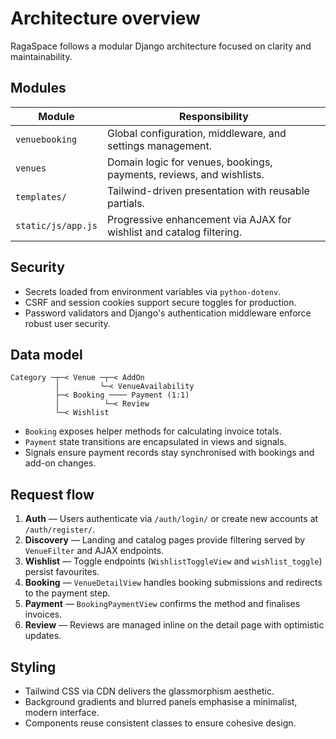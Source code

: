 # Architecture overview

RagaSpace follows a modular Django architecture focused on clarity and maintainability.

## Modules

| Module | Responsibility |
| --- | --- |
| `venuebooking` | Global configuration, middleware, and settings management. |
| `venues` | Domain logic for venues, bookings, payments, reviews, and wishlists. |
| `templates/` | Tailwind-driven presentation with reusable partials. |
| `static/js/app.js` | Progressive enhancement via AJAX for wishlist and catalog filtering. |

## Security

- Secrets loaded from environment variables via `python-dotenv`.
- CSRF and session cookies support secure toggles for production.
- Password validators and Django's authentication middleware enforce robust user security.

## Data model

```text
Category ─┬─< Venue ─┬─< AddOn
          │         └─< VenueAvailability
          ├─< Booking ──── Payment (1:1)
          │          └─< Review
          └─< Wishlist
```

- `Booking` exposes helper methods for calculating invoice totals.
- `Payment` state transitions are encapsulated in views and signals.
- Signals ensure payment records stay synchronised with bookings and add-on changes.

## Request flow

1. **Auth** — Users authenticate via `/auth/login/` or create new accounts at `/auth/register/`.
2. **Discovery** — Landing and catalog pages provide filtering served by `VenueFilter` and AJAX endpoints.
3. **Wishlist** — Toggle endpoints (`WishlistToggleView` and `wishlist_toggle`) persist favourites.
4. **Booking** — `VenueDetailView` handles booking submissions and redirects to the payment step.
5. **Payment** — `BookingPaymentView` confirms the method and finalises invoices.
6. **Review** — Reviews are managed inline on the detail page with optimistic updates.

## Styling

- Tailwind CSS via CDN delivers the glassmorphism aesthetic.
- Background gradients and blurred panels emphasise a minimalist, modern interface.
- Components reuse consistent classes to ensure cohesive design.
